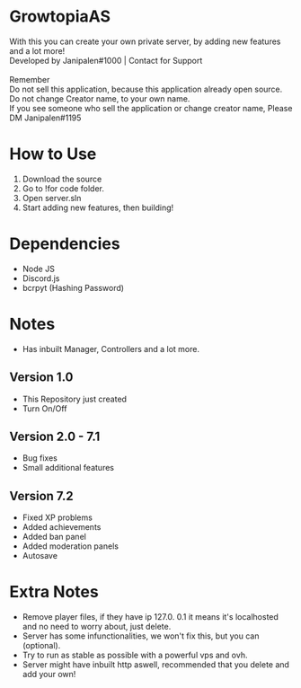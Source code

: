 # GrowtopiaAS
With this you can create your own private server, by adding new features and a lot more!
<br /> Developed by Janipalen#1000 | Contact for Support
<br />
<br /> Remember
<br />Do not sell this application, because this application already open source.
<br />Do not change Creator name, to your own name.
<br />If you see someone who sell the application or change creator name, Please DM Janipalen#1195
# How to Use
1. Download the source
2. Go to !for code folder.
3. Open server.sln
4. Start adding new features, then building!
# Dependencies
- Node JS
- Discord.js
- bcrpyt (Hashing Password)
# Notes
- Has inbuilt Manager, Controllers and a lot more.
## Version 1.0
- This Repository just created
- Turn On/Off
## Version 2.0 - 7.1 
- Bug fixes
- Small additional features
## Version 7.2 
- Fixed XP problems
- Added achievements
- Added ban panel
- Added moderation panels
- Autosave
# Extra Notes
- Remove player files, if they have ip 127.0. 0.1 it means it's localhosted and no need to worry about, just delete.
- Server has some infunctionalities, we won't fix this, but you can (optional).
- Try to run as stable as possible with a powerful vps and ovh.
- Server might have inbuilt http aswell, recommended that you delete and add your own!
